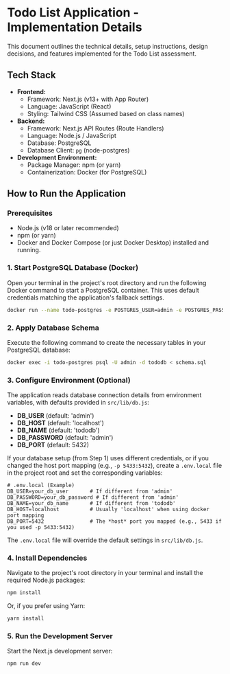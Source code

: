 # Todo List Application - Implementation Details

This document outlines the technical details, setup instructions, design decisions, and features implemented for the Todo List assessment.

## Tech Stack

*   **Frontend:**
    *   Framework: Next.js (v13+ with App Router)
    *   Language: JavaScript (React)
    *   Styling: Tailwind CSS (Assumed based on class names)
*   **Backend:**
    *   Framework: Next.js API Routes (Route Handlers)
    *   Language: Node.js / JavaScript
    *   Database: PostgreSQL
    *   Database Client: `pg` (node-postgres)
*   **Development Environment:**
    *   Package Manager: npm (or yarn)
    *   Containerization: Docker (for PostgreSQL)

## How to Run the Application

### Prerequisites

*   Node.js (v18 or later recommended)
*   npm (or yarn)
*   Docker and Docker Compose (or just Docker Desktop) installed and running.

### 1. Start PostgreSQL Database (Docker)

Open your terminal in the project's root directory and run the following Docker command to start a PostgreSQL container. This uses default credentials matching the application's fallback settings.

```bash
docker run --name todo-postgres -e POSTGRES_USER=admin -e POSTGRES_PASSWORD=admin -e POSTGRES_DB=tododb -p 5432:5432 -d postgres:latest
```

### 2. Apply Database Schema

Execute the following command to create the necessary tables in your PostgreSQL database:

```bash
docker exec -i todo-postgres psql -U admin -d tododb < schema.sql
```

### 3. Configure Environment (Optional)

The application reads database connection details from environment variables, with defaults provided in `src/lib/db.js`:

- **DB_USER** (default: 'admin')
- **DB_HOST** (default: 'localhost')
- **DB_NAME** (default: 'tododb')
- **DB_PASSWORD** (default: 'admin')
- **DB_PORT** (default: 5432)

If your database setup (from Step 1) uses different credentials, or if you changed the host port mapping (e.g., `-p 5433:5432`), create a `.env.local` file in the project root and set the corresponding variables:

```dotenv
# .env.local (Example)
DB_USER=your_db_user       # If different from 'admin'
DB_PASSWORD=your_db_password # If different from 'admin'
DB_NAME=your_db_name       # If different from 'tododb'
DB_HOST=localhost          # Usually 'localhost' when using docker port mapping
DB_PORT=5432               # The *host* port you mapped (e.g., 5433 if you used -p 5433:5432)
```

The `.env.local` file will override the default settings in `src/lib/db.js`.

### 4. Install Dependencies

Navigate to the project's root directory in your terminal and install the required Node.js packages:

```bash
npm install
```

Or, if you prefer using Yarn:

```bash
yarn install
```

### 5. Run the Development Server

Start the Next.js development server:

```bash
npm run dev
```


